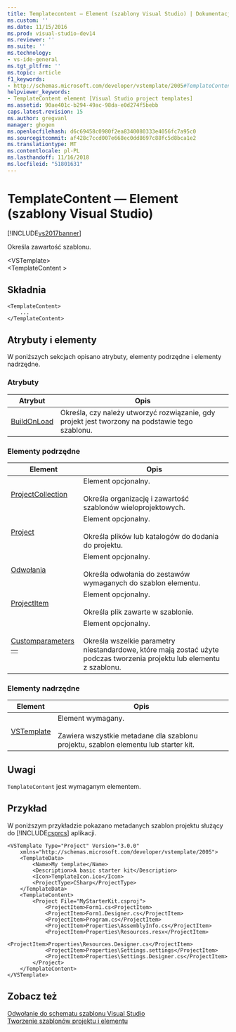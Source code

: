 ```yaml
---
title: Templatecontent — Element (szablony Visual Studio) | Dokumentacja firmy Microsoft
ms.custom: ''
ms.date: 11/15/2016
ms.prod: visual-studio-dev14
ms.reviewer: ''
ms.suite: ''
ms.technology:
- vs-ide-general
ms.tgt_pltfrm: ''
ms.topic: article
f1_keywords:
- http://schemas.microsoft.com/developer/vstemplate/2005#TemplateContent
helpviewer_keywords:
- TemplateContent element [Visual Studio project templates]
ms.assetid: 90ae401c-b294-49ac-98da-e0d274f5bebb
caps.latest.revision: 15
ms.author: gregvanl
manager: ghogen
ms.openlocfilehash: d6c69458c0980f2ea8340080333e4056fc7a95c0
ms.sourcegitcommit: af428c7ccd007e668ec0dd8697c88fc5d8bca1e2
ms.translationtype: MT
ms.contentlocale: pl-PL
ms.lasthandoff: 11/16/2018
ms.locfileid: "51801631"
---
```

# <a name="templatecontent-element-visual-studio-templates"></a>TemplateContent — Element (szablony Visual Studio)
[!INCLUDE[vs2017banner](../includes/vs2017banner.md)]

Określa zawartość szablonu.  
  
 \<VSTemplate>  
 \<TemplateContent >  
  
## <a name="syntax"></a>Składnia  
  
```  
<TemplateContent>  
    ...  
</TemplateContent>  
```  
  
## <a name="attributes-and-elements"></a>Atrybuty i elementy  
 W poniższych sekcjach opisano atrybuty, elementy podrzędne i elementy nadrzędne.  
  
### <a name="attributes"></a>Atrybuty  
  
|Atrybut|Opis|  
|---------------|-----------------|  
|[BuildOnLoad](../extensibility/buildprojectonload-visual-studio-templates.md)|Określa, czy należy utworzyć rozwiązanie, gdy projekt jest tworzony na podstawie tego szablonu.|  
  
### <a name="child-elements"></a>Elementy podrzędne  
  
|Element|Opis|  
|-------------|-----------------|  
|[ProjectCollection](../extensibility/projectcollection-element-visual-studio-templates.md)|Element opcjonalny.<br /><br /> Określa organizację i zawartość szablonów wieloprojektowych.|  
|[Project](../extensibility/project-element-visual-studio-templates.md)|Element opcjonalny.<br /><br /> Określa plików lub katalogów do dodania do projektu.|  
|[Odwołania](../extensibility/references-element-visual-studio-templates.md)|Element opcjonalny.<br /><br /> Określa odwołania do zestawów wymaganych do szablon elementu.|  
|[ProjectItem](../extensibility/projectitem-element-visual-studio-item-templates.md)|Element opcjonalny.<br /><br /> Określa plik zawarte w szablonie.|  
|[Customparameters —](../extensibility/customparameters-element-visual-studio-templates.md)|Element opcjonalny.<br /><br /> Określa wszelkie parametry niestandardowe, które mają zostać użyte podczas tworzenia projektu lub elementu z szablonu.|  
  
### <a name="parent-elements"></a>Elementy nadrzędne  
  
|Element|Opis|  
|-------------|-----------------|  
|[VSTemplate](../extensibility/vstemplate-element-visual-studio-templates.md)|Element wymagany.<br /><br /> Zawiera wszystkie metadane dla szablonu projektu, szablon elementu lub starter kit.|  
  
## <a name="remarks"></a>Uwagi  
 `TemplateContent` jest wymaganym elementem.  
  
## <a name="example"></a>Przykład  
 W poniższym przykładzie pokazano metadanych szablon projektu służący do [!INCLUDE[csprcs](../includes/csprcs-md.md)] aplikacji.  
  
```  
<VSTemplate Type="Project" Version="3.0.0"  
    xmlns="http://schemas.microsoft.com/developer/vstemplate/2005">  
    <TemplateData>  
        <Name>My template</Name>  
        <Description>A basic starter kit</Description>  
        <Icon>TemplateIcon.ico</Icon>  
        <ProjectType>CSharp</ProjectType>  
    </TemplateData>  
    <TemplateContent>  
        <Project File="MyStarterKit.csproj">  
            <ProjectItem>Form1.cs<ProjectItem>  
            <ProjectItem>Form1.Designer.cs</ProjectItem>  
            <ProjectItem>Program.cs</ProjectItem>  
            <ProjectItem>Properties\AssemblyInfo.cs</ProjectItem>  
            <ProjectItem>Properties\Resources.resx</ProjectItem>  
            <ProjectItem>Properties\Resources.Designer.cs</ProjectItem>  
            <ProjectItem>Properties\Settings.settings</ProjectItem>  
            <ProjectItem>Properties\Settings.Designer.cs</ProjectItem>  
        </Project>  
    </TemplateContent>  
</VSTemplate>  
```  
  
## <a name="see-also"></a>Zobacz też  
 [Odwołanie do schematu szablonu Visual Studio](../extensibility/visual-studio-template-schema-reference.md)   
 [Tworzenie szablonów projektu i elementu](../ide/creating-project-and-item-templates.md)

